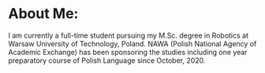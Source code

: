 # About Me:

I am currently a full-time student pursuing my M.Sc. degree in Robotics at Warsaw University of Technology, Poland. NAWA (Polish National Agency of Academic Exchange) has been sponsoring the studies including one year preparatory course of Polish Language since October, 2020.
